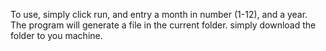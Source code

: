 To use, simply click run, and entry a month in number (1-12), and a year.
The program will generate a file in the current folder. simply download the folder to you machine. 
